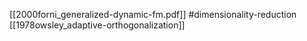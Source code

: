 [[2000forni_generalized-dynamic-fm.pdf]]
#dimensionality-reduction
[[1978owsley_adaptive-orthogonalization]]

